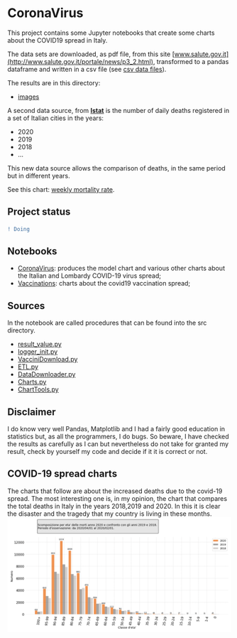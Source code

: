 # CoronaVirus
This project contains some Jupyter notebooks that create some charts about the COVID19 spread in Italy.

The data sets are downloaded, as pdf file, from this site [www.salute.gov.it](http://www.salute.gov.it/portale/news/p3_2.html), transformed to a pandas dataframe and written in a csv file (see [csv data files](./data)).

The results are in this directory:
  - [images](./images)

A second data source, from [**Istat**](https://www.istat.it/) is the number of daily deaths registered in a set of Italian cities in the years:

- 2020
- 2019
- 2018
- ...

This new data source allows the comparison of deaths, in the same period but in different years.

See this chart: [weekly mortality rate](./images/MortalityRate-DailyDeaths.png).

## Project status
```diff
! Doing
```
## Notebooks
- [CoronaVirus](notebook/Charts.ipynb): produces the model chart and various other charts about the Italian and Lombardy COVID-19 virus spread;
- [Vaccinations](notebook/VaccinazioniData.ipynb): charts about the covid19 vaccination spread;

## Sources
In the notebook are called procedures that can be found into the src directory.
- [result_value.py](src/result_value.py)
- [logger_init.py](src/logger_init.py)
- [VacciniDownload.py](src/VacciniDownload.py)
- [ETL.py](src/ETL.py)
- [DataDownloader.py](src/DataDownloader.py)
- [Charts.py](src/Charts.py)
- [ChartTools.py](src/ChartTools.py)

## Disclaimer
I do know very well Pandas, Matplotlib and I had a fairly good education in statistics but, as all the programmers, I do bugs.
So beware, I have checked the results as carefully as I can but nevertheless do not take for granted my result, check by yourself my 
code and decide if it it is correct or not.

## COVID-19 spread charts
The charts that follow are about the increased deaths due to the covid-19 spread. 
The most interesting one is, in my opinion, the chart that compares the total deaths in Italy in the years 2018,2019 and 2020. In this it is clear the disaster and the tragedy that my country is living in these months.
![Hospitalized](./images/MortalityRate-DeathsByAgeClass.png?)



